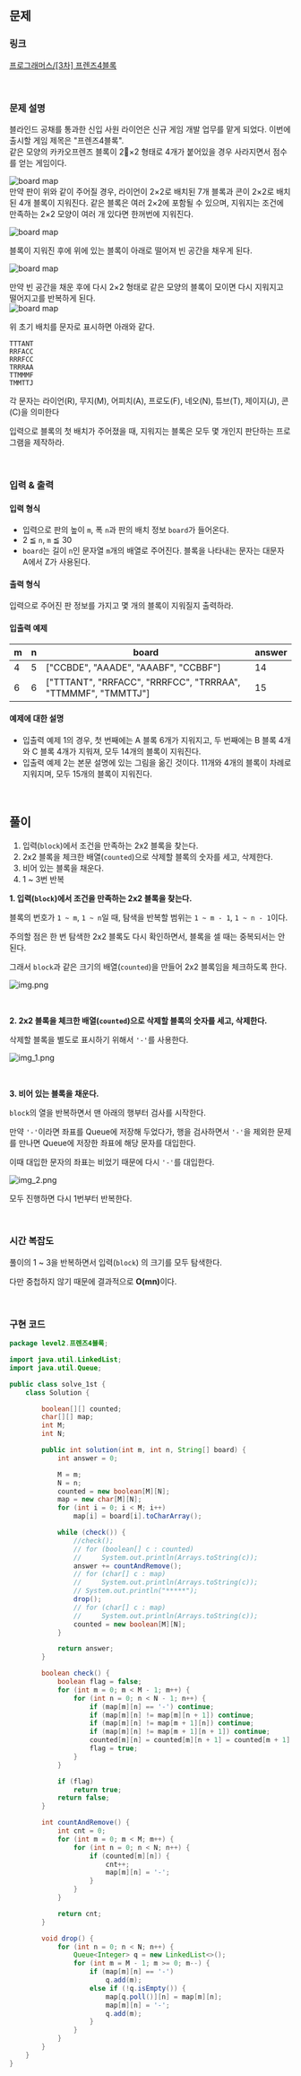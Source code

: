 ## 문제

### 링크

[프로그래머스/[3차] 프렌즈4블록](https://school.programmers.co.kr/learn/courses/30/lessons/17679)

<br>

### 문제 설명

블라인드 공채를 통과한 신입 사원 라이언은 신규 게임 개발 업무를 맡게 되었다. 이번에 출시할 게임 제목은 "프렌즈4블록".  
같은 모양의 카카오프렌즈 블록이 2×2 형태로 4개가 붙어있을 경우 사라지면서 점수를 얻는 게임이다.

![board map](http://t1.kakaocdn.net/welcome2018/pang1.png "Friends 4 block!")  
만약 판이 위와 같이 주어질 경우, 라이언이 2×2로 배치된 7개 블록과 콘이 2×2로 배치된 4개 블록이 지워진다. 같은 블록은 여러 2×2에 포함될 수 있으며, 지워지는 조건에 만족하는 2×2 모양이 여러 개 있다면 한꺼번에 지워진다.

![board map](http://t1.kakaocdn.net/welcome2018/pang2.png "Friends 4 block!")

블록이 지워진 후에 위에 있는 블록이 아래로 떨어져 빈 공간을 채우게 된다.

![board map](http://t1.kakaocdn.net/welcome2018/pang3.png "Friends 4 block!")

만약 빈 공간을 채운 후에 다시 2×2 형태로 같은 모양의 블록이 모이면 다시 지워지고 떨어지고를 반복하게 된다.  
![board map](http://t1.kakaocdn.net/welcome2018/pang4.png "Friends 4 block!")

위 초기 배치를 문자로 표시하면 아래와 같다.

```
TTTANT
RRFACC
RRRFCC
TRRRAA
TTMMMF
TMMTTJ
```

각 문자는 라이언(R), 무지(M), 어피치(A), 프로도(F), 네오(N), 튜브(T), 제이지(J), 콘(C)을 의미한다

입력으로 블록의 첫 배치가 주어졌을 때, 지워지는 블록은 모두 몇 개인지 판단하는 프로그램을 제작하라.

<br>

### 입력 & 출력

#### 입력 형식

- 입력으로 판의 높이 `m`, 폭 `n`과 판의 배치 정보 `board`가 들어온다.
- 2 ≦ `n`, `m` ≦ 30
- `board`는 길이 `n`인 문자열 `m`개의 배열로 주어진다. 블록을 나타내는 문자는 대문자 A에서 Z가 사용된다.

#### 출력 형식

입력으로 주어진 판 정보를 가지고 몇 개의 블록이 지워질지 출력하라.

#### 입출력 예제

|m|n|board|answer|
|---|---|---|---|
|4|5|["CCBDE", "AAADE", "AAABF", "CCBBF"]|14|
|6|6|["TTTANT", "RRFACC", "RRRFCC", "TRRRAA", "TTMMMF", "TMMTTJ"]|15|

#### 예제에 대한 설명

- 입출력 예제 1의 경우, 첫 번째에는 A 블록 6개가 지워지고, 두 번째에는 B 블록 4개와 C 블록 4개가 지워져, 모두 14개의 블록이 지워진다.
- 입출력 예제 2는 본문 설명에 있는 그림을 옮긴 것이다. 11개와 4개의 블록이 차례로 지워지며, 모두 15개의 블록이 지워진다.

<br>

## 풀이

1. 입력(`block`)에서 조건을 만족하는 2x2 블록을 찾는다.
2. 2x2 블록을 체크한 배열(`counted`)으로 삭제할 블록의 숫자를 세고, 삭제한다.
3. 비어 있는 블록을 채운다.
4. 1 ~ 3번 반복


<b>1. 입력(`block`)에서 조건을 만족하는 2x2 블록을 찾는다.</b>  

블록의 번호가 `1 ~ m`, `1 ~ n`일 때, 탐색을 반복할 범위는 `1 ~ m - 1`, `1 ~ n - 1`이다.  

주의할 점은 한 번 탐색한 2x2 블록도 다시 확인하면서, 블록을 셀 때는 중복되서는 안된다.  

그래서 `block`과 같은 크기의 배열(`counted`)을 만들어 2x2 블록임을 체크하도록 한다.  

![img.png](img.png)

<br>

<b>2. 2x2 블록을 체크한 배열(`counted`)으로 삭제할 블록의 숫자를 세고, 삭제한다.</b>  

삭제할 블록을 별도로 표시하기 위해서 `'-'`를 사용한다.  

![img_1.png](img_1.png)

<br>

<b>3. 비어 있는 블록을 채운다.</b>  

`block`의 열을 반복하면서 맨 아래의 행부터 검사를 시작한다.  

만약 `'-'`이라면 좌표를 Queue에 저장해 두었다가, 
행을 검사하면서 `'-'`을 제외한 문제를 만나면 Queue에 저장한 좌표에 해당 문자를 대입한다.  

이때 대입한 문자의 좌표는 비었기 때문에 다시 `'-'`를 대입한다.  

![img_2.png](img_2.png)

모두 진행하면 다시 1번부터 반복한다.  

<br>

### 시간 복잡도

풀이의 1 ~ 3을 반복하면서 입력(`block`) 의 크기를 모두 탐색한다.  

다만 중첩하지 않기 때문에 결과적으로 <b>O(mn)</b>이다.  

<br>

### 구현 코드
```java
package level2.프렌즈4블록;

import java.util.LinkedList;
import java.util.Queue;

public class solve_1st {
    class Solution {

        boolean[][] counted;
        char[][] map;
        int M;
        int N;

        public int solution(int m, int n, String[] board) {
            int answer = 0;

            M = m;
            N = n;
            counted = new boolean[M][N];
            map = new char[M][N];
            for (int i = 0; i < M; i++)
                map[i] = board[i].toCharArray();

            while (check()) {
                //check();
                // for (boolean[] c : counted)
                //     System.out.println(Arrays.toString(c));
                answer += countAndRemove();
                // for (char[] c : map)
                //     System.out.println(Arrays.toString(c));
                // System.out.println("*****");
                drop();
                // for (char[] c : map)
                //     System.out.println(Arrays.toString(c));
                counted = new boolean[M][N];
            }

            return answer;
        }

        boolean check() {
            boolean flag = false;
            for (int m = 0; m < M - 1; m++) {
                for (int n = 0; n < N - 1; n++) {
                    if (map[m][n] == '-') continue;
                    if (map[m][n] != map[m][n + 1]) continue;
                    if (map[m][n] != map[m + 1][n]) continue;
                    if (map[m][n] != map[m + 1][n + 1]) continue;
                    counted[m][n] = counted[m][n + 1] = counted[m + 1][n] = counted[m + 1][n + 1] = true;
                    flag = true;
                }
            }

            if (flag)
                return true;
            return false;
        }

        int countAndRemove() {
            int cnt = 0;
            for (int m = 0; m < M; m++) {
                for (int n = 0; n < N; n++) {
                    if (counted[m][n]) {
                        cnt++;
                        map[m][n] = '-';
                    }
                }
            }

            return cnt;
        }

        void drop() {
            for (int n = 0; n < N; n++) {
                Queue<Integer> q = new LinkedList<>();
                for (int m = M - 1; m >= 0; m--) {
                    if (map[m][n] == '-')
                        q.add(m);
                    else if (!q.isEmpty()) {
                        map[q.poll()][n] = map[m][n];
                        map[m][n] = '-';
                        q.add(m);
                    }
                }
            }
        }
    }
}
```